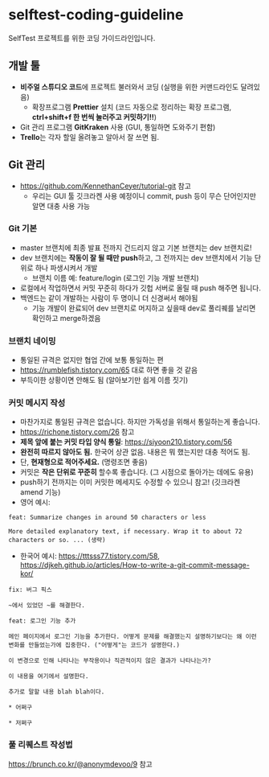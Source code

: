 # selftest-coding-guideline

SelfTest 프로젝트를 위한 코딩 가이드라인입니다.

## 개발 툴

- **비주얼 스튜디오 코드**에 프로젝트 불러와서 코딩 (실행을 위한 커맨드라인도 달려있음)
  - 확장프로그램 **Prettier** 설치 (코드 자동으로 정리하는 확장 프로그램, **ctrl+shift+f 한 번씩 눌러주고 커밋하기!!**)
- Git 관리 프로그램 **GitKraken** 사용 (GUI, 통일하면 도와주기 편함)
- **Trello**는 각자 할일 올려놓고 알아서 잘 쓰면 됨.

## Git 관리

- https://github.com/KennethanCeyer/tutorial-git 참고
  - 우리는 GUI 툴 깃크라켄 사용 예정이니 commit, push 등이 무슨 단어인지만 알면 대충 사용 가능

### Git 기본

- master 브랜치에 최종 발표 전까지 건드리지 않고 기본 브랜치는 dev 브랜치로!
- dev 브랜치에는 **작동이 잘 될 때만 push**하고, 그 전까지는 dev 브랜치에서 기능 단위로 하나 파생시켜서 개발
  - 브랜치 이름 예: feature/login (로그인 기능 개발 브랜치)
- 로컬에서 작업하면서 커밋 꾸준히 하다가 깃헙 서버로 올릴 때 push 해주면 됩니다.
- 백엔드는 같이 개발하는 사람이 두 명이니 더 신경써서 해야됨
  - 기능 개발이 완료되어 dev 브랜치로 머지하고 싶을때 dev로 풀리퀘를 날리면 확인하고 merge하겠음

### 브랜치 네이밍

- 통일된 규격은 없지만 협업 간에 보통 통일하는 편
- https://rumblefish.tistory.com/65 대로 하면 좋을 것 같음
- 부득이한 상황이면 안해도 됨 (알아보기만 쉽게 이름 짓기)

### 커밋 메시지 작성

- 마찬가지로 통일된 규격은 없습니다. 하지만 가독성을 위해서 통일하는게 좋습니다.
- https://richone.tistory.com/26 참고
- **제목 앞에 붙는 커밋 타입 양식 통일**: https://siyoon210.tistory.com/56
- **완전히 따르지 않아도 됨.** 한국어 상관 없음. 내용은 뭐 했는지만 대충 적어도 됨.
- 단, **현재형으로 적어주세요.** (명령조면 좋음)
- 커밋은 **작은 단위로 꾸준히** 할수록 좋습니다. (그 시점으로 돌아가는 데에도 유용)
- push하기 전까지는 이미 커밋한 메세지도 수정할 수 있으니 참고! (깃크라켄 amend 기능)
- 영어 예시:

```
feat: Summarize changes in around 50 characters or less

More detailed explanatory text, if necessary. Wrap it to about 72
characters or so. ... (생략)
```

- 한국어 예시: https://tttsss77.tistory.com/58, https://djkeh.github.io/articles/How-to-write-a-git-commit-message-kor/

```
fix: 버그 픽스

~에서 있었던 ~를 해결한다.
```

```
feat: 로그인 기능 추가

메인 페이지에서 로그인 기능을 추가한다. 어떻게 문제를 해결했는지 설명하기보다는 왜 이런 변화를 만들었는가에 집중한다. ("어떻게"는 코드가 설명한다.)

이 변경으로 인해 나타나는 부작용이나 직관적이지 않은 결과가 나타나는가?

이 내용을 여기에서 설명한다.

추가로 말할 내용 blah blah이다.

* 어쩌구

* 저쩌구
```

### 풀 리퀘스트 작성법

https://brunch.co.kr/@anonymdevoo/9 참고

